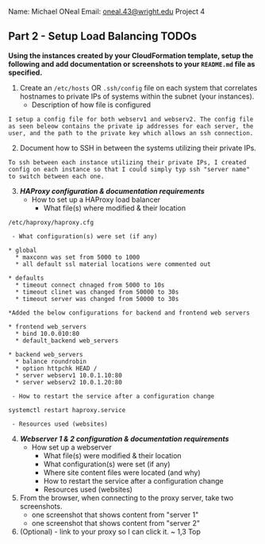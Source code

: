 Name: Michael ONeal
Email: oneal.43@wright.edu
Project 4

## Part 2 - Setup Load Balancing TODOs

**Using the instances created by your CloudFormation template, setup the following and add documentation or screenshots to your `README.md` file as specified.**

1. Create an `/etc/hosts` OR `.ssh/config` file on each system that correlates hostnames to private IPs of systems within the subnet (your instances).
   - Description of how file is configured
```
I setup a config file for both webserv1 and webserv2. The config file as seen beleow contains the private ip addresses for each server, the user, and the path to the private key which allows an ssh connection.
```
2. Document how to SSH in between the systems utilizing their private IPs.
```
To ssh between each instance utilizing their private IPs, I created config on each instance so that I could simply typ ssh "server name" to switch between each one.
```
3. **_HAProxy configuration & documentation requirements_**
   - How to set up a HAProxy load balancer
     - What file(s) where modified & their location
```
/etc/haproxy/haproxy.cfg
```
     - What configuration(s) were set (if any)
```
* global
  * maxconn was set from 5000 to 1000
  * all default ssl material locations were commented out

* defaults
  * timeout connect chnaged from 5000 to 10s
  * timeout clinet was changed from 50000 to 30s
  * timeout server was changed from 50000 to 30s

*Added the below configurations for backend and frontend web servers

* frontend web_servers
  * bind 10.0.010:80
  * default_backend web_servers

* backend web_servers
  * balance roundrobin
  * option httpchk HEAD /
  * server webserv1 10.0.1.10:80
  * server webserv2 10.0.1.20:80

```
     - How to restart the service after a configuration change
```
systemctl restart haproxy.service
```
     - Resources used (websites)
4. **_Webserver 1 & 2 configuration & documentation requirements_**
   - How set up a webserver
     - What file(s) were modified & their location
     - What configuration(s) were set (if any)
     - Where site content files were located (and why)
     - How to restart the service after a configuration change
     - Resources used (websites)
5. From the browser, when connecting to the proxy server, take two screenshots.
   - one screenshot that shows content from "server 1"
   - one screenshot that shows content from "server 2"
6. (Optional) - link to your proxy so I can click it.
~                                                                                                                                                                                           1,3           Top


